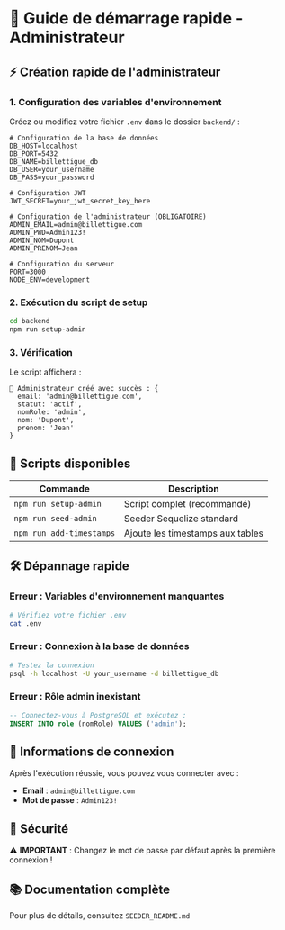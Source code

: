 # 🚀 Guide de démarrage rapide - Administrateur

## ⚡ Création rapide de l'administrateur

### 1. Configuration des variables d'environnement

Créez ou modifiez votre fichier `.env` dans le dossier `backend/` :

```env
# Configuration de la base de données
DB_HOST=localhost
DB_PORT=5432
DB_NAME=billettigue_db
DB_USER=your_username
DB_PASS=your_password

# Configuration JWT
JWT_SECRET=your_jwt_secret_key_here

# Configuration de l'administrateur (OBLIGATOIRE)
ADMIN_EMAIL=admin@billettigue.com
ADMIN_PWD=Admin123!
ADMIN_NOM=Dupont
ADMIN_PRENOM=Jean

# Configuration du serveur
PORT=3000
NODE_ENV=development
```

### 2. Exécution du script de setup

```bash
cd backend
npm run setup-admin
```

### 3. Vérification

Le script affichera :
```
🎉 Administrateur créé avec succès : {
  email: 'admin@billettigue.com',
  statut: 'actif',
  nomRole: 'admin',
  nom: 'Dupont',
  prenom: 'Jean'
}
```

## 🔧 Scripts disponibles

| Commande | Description |
|----------|-------------|
| `npm run setup-admin` | Script complet (recommandé) |
| `npm run seed-admin` | Seeder Sequelize standard |
| `npm run add-timestamps` | Ajoute les timestamps aux tables |

## 🛠️ Dépannage rapide

### Erreur : Variables d'environnement manquantes
```bash
# Vérifiez votre fichier .env
cat .env
```

### Erreur : Connexion à la base de données
```bash
# Testez la connexion
psql -h localhost -U your_username -d billettigue_db
```

### Erreur : Rôle admin inexistant
```sql
-- Connectez-vous à PostgreSQL et exécutez :
INSERT INTO role (nomRole) VALUES ('admin');
```

## 📝 Informations de connexion

Après l'exécution réussie, vous pouvez vous connecter avec :
- **Email** : `admin@billettigue.com`
- **Mot de passe** : `Admin123!`

## 🔐 Sécurité

⚠️ **IMPORTANT** : Changez le mot de passe par défaut après la première connexion !

## 📚 Documentation complète

Pour plus de détails, consultez `SEEDER_README.md` 
